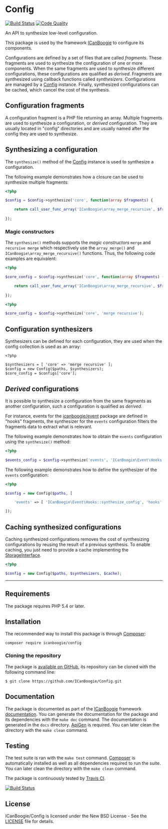 # Config

[![Build Status][]](http://travis-ci.org/ICanBoogie/Config) [![Code Quality][]](https://scrutinizer-ci.com/g/ICanBoogie/Config/?branch=master)

An API to synthesize low-level configuration.

This package is used by the framework [ICanBoogie][] to configure its components.

Configurations are defined by a set of files that are called _fragments_. These fragments are
used to synthesize the configuration of one or more components. When the same fragments
are used to synthesize different configurations, these configurations are qualified
as _derived_. Fragments are synthesized using callback functions called _synthesizers_.
Configurations are managed by a [Config][] instance. Finally, synthesized configurations
can be cached, which cancel the cost of the synthesis.





## Configuration fragments

A configuration fragment is a PHP file returning an array. Multiple fragments are used to
synthesize a configuration, or _derived_ configuration. They are usually located in "config"
directories and are usually named after the config they are used to synthesize.





## Synthesizing a configuration

The `synthesize()` method of the [Config][] instance is used to synthesize a configuration.

The following example demonstrates how a closure can be used to synthesize multiple fragments:

```php
<?php

$config = $config->synthesize('core', function(array $fragments) {

	return call_user_func_array('ICanBoogie\array_merge_recursive', $fragments);
	
});
```





### Magic constructors

The `synthesize()` methods supports the _magic constructors_ `merge` and `recursive merge` which
respectively use the `array_merge()` and `ICanBoogie\array_merge_recursive()` functions. Thus,
the following code examples are equivalent:

```php
<?php

$core_config = $config->synthesize('core', function(array $fragments) {

	return call_user_func_array('ICanBoogie\array_merge_recursive', $fragments);
	
});
```

```php
<?php

$core_config = $config->synthesize('core', 'merge recursive');
```





## Configuration synthesizers

Synthesizers can be defined for each configuration, they are used when the config collection is
used as an array:
 
```
<?php

$synthesizers = [ 'core' => 'merge recursive' ];
$config = new Config($paths, $synthesizers);
$core_config = $configs['core'];
```





## _Derived_ configurations

It is possible to synthesize a configuration from the same fragments as another configuration,
such a configuration is qualified as _derived_.

For instance, events for the [icanboogie/event][] package are defined in "hooks" fragments, the
synthesizer for the `events` configuration filters the fragments data to extract what is
relevant.

The following example demonstrates how to obtain the `events` configuration using the
`synthesize()` method:

```php
<?php

$events_config = $config->synthesize('events', 'ICanBoogie\Event\Hooks::synthesize_config', 'hooks');
```

The following example demonstrates how to define the synthesizer of the `events` configuration:

```php
<?php

$config = new Config($paths, [

	'events' => [ 'ICanBoogie\Event\Hooks::synthesize_config', 'hooks' ]

]);
```




	
## Caching synthesized configurations

Caching synthesized configurations removes the cost of synthesizing configurations by reusing the
result of a previous synthesis. To enable caching, you just need to provide a cache implementing
the [StorageInterface][].

```php
<?php

$config = new Config($paths, $synthesizers, $cache);
```





----------





## Requirements

The package requires PHP 5.4 or later.





## Installation

The recommended way to install this package is through [Composer](http://getcomposer.org/):

```
composer require icanboogie/config
```





### Cloning the repository

The package is [available on GitHub](https://github.com/ICanBoogie/Config), its repository can be
cloned with the following command line:

	$ git clone https://github.com/ICanBoogie/Config.git





## Documentation

The package is documented as part of the [ICanBoogie](http://icanboogie.org/) framework
[documentation](http://icanboogie.org/docs/). You can generate the documentation for the package
and its dependencies with the `make doc` command. The documentation is generated in the `docs`
directory. [ApiGen](http://apigen.org/) is required. You can later clean the directory with
the `make clean` command.





## Testing

The test suite is ran with the `make test` command. [Composer](http://getcomposer.org/) is
automatically installed as well as all dependencies required to run the suite. You can later
clean the directory with the `make clean` command.

The package is continuously tested by [Travis CI](http://about.travis-ci.org/).

[![Build Status][]](http://travis-ci.org/ICanBoogie/Config)





## License

ICanBoogie/Config is licensed under the New BSD License - See the [LICENSE](LICENSE) file for details.





[Build Status]: https://secure.travis-ci.org/ICanBoogie/Config.svg?branch=master
[Code Quality]: https://scrutinizer-ci.com/g/ICanBoogie/Config/badges/quality-score.png?b=master
[icanboogie/event]: https://github.com/ICanBoogie/Event
[Config]: http://icanboogie.org/docs/class-ICanBoogie.Config.html
[ICanBoogie]: https://github.com/ICanBoogie
[StorageInterface]: http://icanboogie.org/docs/class-ICanBoogie.Storage.StorageInterface.html
